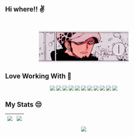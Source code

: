 ## Hi where!! ✌️

<br/>

<p align="center">
	<img  src="./assets/temp-preview.gif" alt="meh" height="100"/>
</p>

## Love Working With 🤔

<p align="center">
  	<img src="https://img.shields.io/badge/JavaScript-F7DF1E.svg?style=for-the-badge&logo=JavaScript&logoColor=black">
	<img src="https://img.shields.io/badge/TypeScript-3178C6.svg?style=for-the-badge&logo=TypeScript&logoColor=white">
	<img src="https://img.shields.io/badge/HTML5-E34F26.svg?style=for-the-badge&logo=HTML5&logoColor=white">
	<img src="https://img.shields.io/badge/CSS3-1572B6.svg?style=for-the-badge&logo=CSS3&logoColor=white">
    <img src="https://img.shields.io/badge/Sass-CC6699.svg?style=for-the-badge&logo=Sass&logoColor=white">
	<img src="https://img.shields.io/badge/React-61DAFB.svg?style=for-the-badge&logo=React&logoColor=black">
    <img src="https://img.shields.io/badge/Bootstrap-7952B3.svg?style=for-the-badge&logo=Bootstrap&logoColor=white">
    <img src="https://img.shields.io/badge/Tailwind%20CSS-06B6D4.svg?style=for-the-badge&logo=Tailwind-CSS&logoColor=white">
    <img src="https://img.shields.io/badge/Git-F05032.svg?style=for-the-badge&logo=Git&logoColor=white">
    <img src="https://img.shields.io/badge/LeetCode-FFA116.svg?style=for-the-badge&logo=LeetCode&logoColor=white">
	<img src="https://img.shields.io/badge/Notion-000000.svg?style=for-the-badge&logo=Notion&logoColor=white">
</p>

## My Stats 😒

| <img align="center" src="https://github-readme-stats.vercel.app/api?username=rynortheast&show_icons=true&theme=dark&hide_border=true&hide=contribs,prs" /></a> | <img align="center" src="https://github-readme-stats.vercel.app/api/top-langs/?username=rynortheast&layout=compact&theme=dark&hide_border=true" /></a> |
| -------------------------------------------------------------------------------------------------------------------------------------------------------------- | ------------------------------------------------------------------------------------------------------------------------------------------------------ |

<p align="center">
	<img src="https://leetcard.jacoblin.cool/rynortheast?theme=dark&font=Montserrat&ext=heatmap">
</p>
